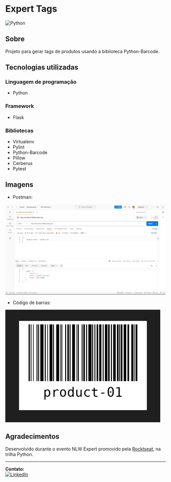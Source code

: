 # Expert Tags
![Python](https://img.shields.io/badge/python-3670A0?style=for-the-badge&logo=python&logoColor=ffdd54)

## Sobre
Projeto para gerar tags de produtos usando a biblioteca Python-Barcode.

## Tecnologias utilizadas

### Linguagem de programação
- Python

### Framework
- Flask

### Bibliotecas
- Virtualenv
- Pylint
- Python-Barcode
- Pillow
- Cerberus
- Pytest

## Imagens
- Postman:
  
![screen1](https://github.com/Alan-oliveir/expert-tags/blob/main/img/screen-01.png)

- Código de barras:

![screen2](https://github.com/Alan-oliveir/expert-tags/blob/main/img/screen-02.png)

## Agradecimentos   
Desenvolvido durante o evento NLW Expert promovido pela [Rocktseat](https://www.rocketseat.com.br/), na trilha Python.
___
**Contato:**  
[![LinkedIn](https://img.shields.io/badge/LinkedIn-0077B5?style=for-the-badge&logo=linkedin&logoColor=white)](https://www.linkedin.com/in/alan-ogoncalves)


